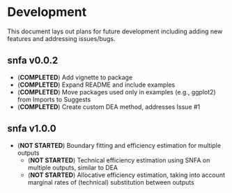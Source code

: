 # Development

This document lays out plans for future development including adding new features and addressing issues/bugs.

## snfa v0.0.2

* (**COMPLETED**) Add vignette to package
* (**COMPLETED**) Expand README and include examples
* (**COMPLETED**) Move packages used only in examples (e.g., ggplot2) from Imports to Suggests
* (**COMPLETED**) Create custom DEA method, addresses Issue #1

## snfa v1.0.0

* (**NOT STARTED**) Boundary fitting and efficiency estimation for multiple outputs
	- (**NOT STARTED**) Technical efficiency estimation using SNFA on multiple outputs, similar to DEA
	- (**NOT STARTED**) Allocative efficiency estimation, taking into account marginal rates of (technical) substitution between outputs
